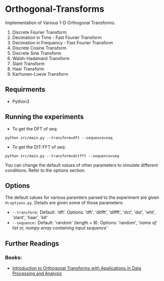 # Orthogonal-Transforms
Implementation of Various 1-D Orthogonal Transforms.

1. Discrete Fourier Transform
2. Decimation in Time - Fast Fourier Transform
3. Decimation in Frequency - Fast Fourier Transform
4. Discrete Cosine Transform
5. Discrete Sine Transform
6. Walsh-Hadamard Transform
7. Slant Transform
8. Haar Transform
9. Karhunen-Loeve Transform

## Requirments
* Python3

## Running the experiments

* To get the DFT of seq:
```
python src/main.py --transform=dft --sequence=seq
```
* To get the DIT-FFT of seq:
```
python src/main.py --transform=ditfft --sequence=seq
```

You can change the default values of other parameters to simulate different conditions. Refer to the options section.

## Options
The default values for various paramters parsed to the experiment are given in ```options.py```. Details are given some of those parameters:

* ```--transform:```  Default: 'dft'. Options: 'dft', 'ditfft', 'diffft', 'dct', 'dst', 'wht', 'slant', 'haar', 'klt'
* ```--sequence:```    Default: 'random' (length = 8). Options: 'random', '*name of list or, numpy array containing input sequence*'


## Further Readings
### Books:
* [Introduction to Orthogonal Transforms with Applications in Data Processing and Analysis](http://fourier.eng.hmc.edu/book/lectures/mybook.pdf)
